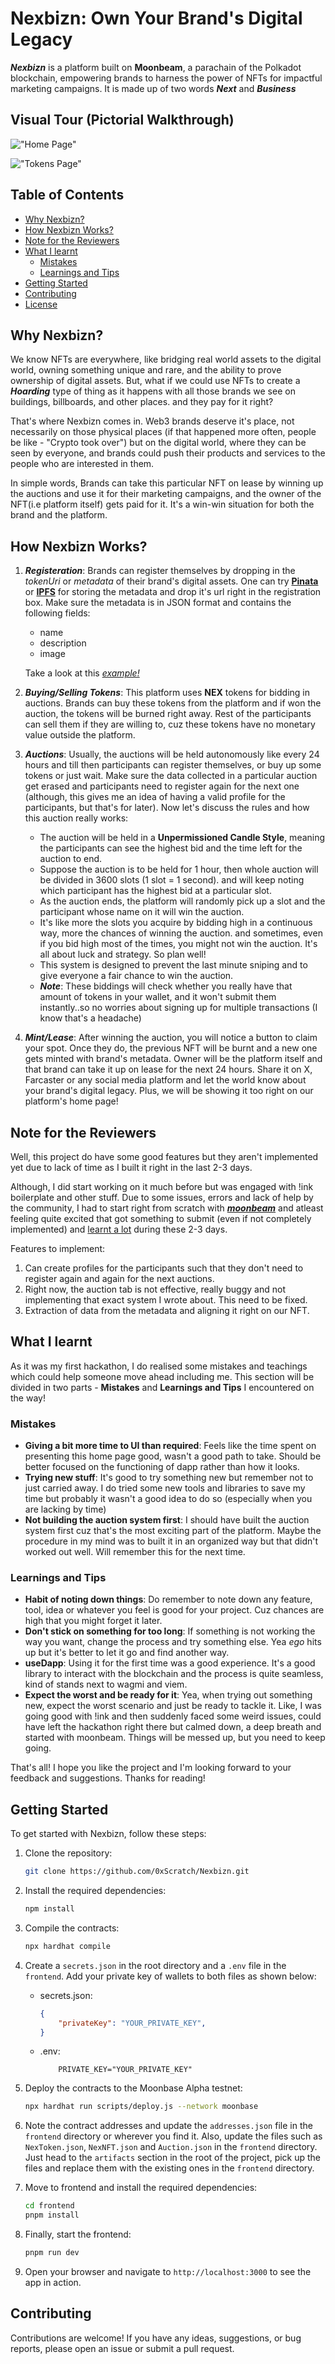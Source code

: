 # Nexbizn: Own Your Brand's Digital Legacy

***Nexbizn*** is a platform built on **Moonbeam**, a parachain of the Polkadot blockchain, empowering brands to harness the power of NFTs for impactful marketing campaigns. It is made up of two words ***Next*** and ***Business***

## Visual Tour (Pictorial Walkthrough)

!["Home Page"](/frontend/public/first.png)

!["Tokens Page"](/frontend/public/second.png)

## Table of Contents

- [Why Nexbizn?](#why-nexbizn)
- [How Nexbizn Works?](#how-nexbizn-works)
- [Note for the Reviewers](#note-for-the-reviewers)
- [What I learnt](#what-i-learnt)
  - [Mistakes](#mistakes)
  - [Learnings and Tips](#learnings-and-tips)
- [Getting Started](#getting-started)
- [Contributing](#contributing)
- [License](#license)

## Why Nexbizn?

We know NFTs are everywhere, like bridging real world assets to the digital world, owning something unique and rare, and the ability to prove ownership of digital assets. But, what if we could use NFTs to create a ***Hoarding*** type of thing as it happens with all those brands we see on buildings, billboards, and other places. and they pay for it right?

That's where Nexbizn comes in. Web3 brands deserve it's place, not necessarily on those physical places (if that happened more often, people be like - "Crypto took over") but on the digital world, where they can be seen by everyone, and brands could push their products and services to the people who are interested in them.

In simple words, Brands can take this particular NFT on lease by winning up the auctions and use it for their marketing campaigns, and the owner of the NFT(i.e platform itself) gets paid for it. It's a win-win situation for both the brand and the platform.

## How Nexbizn Works?

1. ***Registeration***: Brands can register themselves by dropping in the *tokenUri* or *metadata* of their brand's digital assets. One can try [**Pinata**](https://www.pinata.cloud) or [**IPFS**](https://ipfs.io) for storing the metadata and drop it's url right in the registration box. Make sure the metadata is in JSON format and contains the following fields:
    - name
    - description
    - image

    Take a look at this [*example!*](https://amber-random-peafowl-702.mypinata.cloud/ipfs/QmRWkJ3oywt1U1w8DQ4PXgvNx9879PpZ53StyJEDFYjYBP)

2. ***Buying/Selling Tokens***: This platform uses **NEX** tokens for bidding in auctions. Brands can buy these tokens from the platform and if won the auction, the tokens will be burned right away. Rest of the participants can sell them if they are willing to, cuz these tokens have no monetary value outside the platform.

3. ***Auctions***: Usually, the auctions will be held autonomously like every 24 hours and till then participants can register themselves, or buy up some tokens or just wait. Make sure the data collected in a particular auction get erased and participants need to register again for the next one (although, this gives me an idea of having a valid profile for the participants, but that's for later). Now let's discuss the rules and how this auction really works:
    - The auction will be held in a **Unpermissioned Candle Style**, meaning the participants can see the highest bid and the time left for the auction to end.
    - Suppose the auction is to be held for 1 hour, then whole auction will be divided in 3600 slots (1 slot = 1 second). and will keep noting which participant has the highest bid at a particular slot.
    - As the auction ends, the platform will randomly pick up a slot and the participant whose name on it will win the auction.
    - It's like more the slots you acquire by bidding high in a continuous way, more the chances of winning the auction. and sometimes, even if you bid high most of the times, you might not win the auction. It's all about luck and strategy. So plan well!
    - This system is designed to prevent the last minute sniping and to give everyone a fair chance to win the auction.
    - ***Note***: These biddings will check whether you really have that amount of tokens in your wallet, and it won't submit them instantly..so no worries about signing up for multiple transactions (I know that's a headache)

4. ***Mint/Lease***: After winning the auction, you will notice a button to claim your spot. Once they do, the previous NFT will be burnt and a new one gets minted with brand's metadata. Owner will be the platform itself and that brand can take it up on lease for the next 24 hours. Share it on X, Farcaster or any social media platform and let the world know about your brand's digital legacy. Plus, we will be showing it too right on our platform's home page!

## Note for the Reviewers

Well, this project do have some good features but they aren't implemented yet due to lack of time as I built it right in the last 2-3 days.

Although, I did start working on it much before but was engaged with !ink boilerplate and other stuff. Due to some issues, errors and lack of help by the community, I had to start right from scratch with [***moonbeam***](https://moonbeam.network) and atleast feeling quite excited that got something to submit (even if not completely implemented) and [learnt a lot](#what-i-learnt) during these 2-3 days.

Features to implement:

1. Can create profiles for the participants such that they don't need to register again and again for the next auctions.
2. Right now, the auction tab is not effective, really buggy and not implementing that exact system I wrote about. This need to be fixed.
3. Extraction of data from the metadata and aligning it right on our NFT.

## What I learnt

As it was my first hackathon, I do realised some mistakes and teachings which could help someone move ahead including me. This section will be divided in two parts - **Mistakes** and **Learnings and Tips** I encountered on the way!

### Mistakes

- **Giving a bit more time to UI than required**: Feels like the time spent on presenting this home page good, wasn't a good path to take. Should be better focused on the functioning of dapp rather than how it looks.
- **Trying new stuff**: It's good to try something new but remember not to just carried away. I do tried some new tools and libraries to save my time but probably it wasn't a good idea to do so (especially when you are lacking by time)
- **Not building the auction system first**: I should have built the auction system first cuz that's the most exciting part of the platform. Maybe the procedure in my mind was to built it in an organized way but that didn't worked out well. Will remember this for the next time.

### Learnings and Tips

- **Habit of noting down things**: Do remember to note down any feature, tool, idea or whatever you feel is good for your project. Cuz chances are high that you might forget it later.
- **Don't stick on something for too long**: If something is not working the way you want, change the process and try something else. Yea *ego* hits up but it's better to let it go and find another way.
- **useDapp**: Using it for the first time was a good experience. It's a good library to interact with the blockchain and the process is quite seamless, kind of stands next to wagmi and viem.
- **Expect the worst and be ready for it**: Yea, when trying out something new, expect the worst scenario and just be ready to tackle it. Like, I was going good with !ink and then suddenly faced some weird issues, could have left the hackathon right there but calmed down, a deep breath and started with moonbeam. Things will be messed up, but you need to keep going.

That's all! I hope you like the project and I'm looking forward to your feedback and suggestions. Thanks for reading!

## Getting Started

To get started with Nexbizn, follow these steps:

1. Clone the repository:

    ```bash
    git clone https://github.com/0xScratch/Nexbizn.git
    ```

2. Install the required dependencies:

    ```bash
    npm install
    ```

3. Compile the contracts:

    ```bash
    npx hardhat compile
    ```

4. Create a `secrets.json` in the root directory and a `.env` file in the `frontend`. Add your private key of wallets to both files as shown below:

    - secrets.json:

        ```json
        {
            "privateKey": "YOUR_PRIVATE_KEY",
        }

    - .env:

        ```env
            PRIVATE_KEY="YOUR_PRIVATE_KEY"
        ```

5. Deploy the contracts to the Moonbase Alpha testnet:

    ```bash
    npx hardhat run scripts/deploy.js --network moonbase
    ```

6. Note the contract addresses and update the `addresses.json` file in the `frontend` directory or wherever you find it. Also, update the files such as `NexToken.json`, `NexNFT.json` and `Auction.json` in the `frontend` directory. Just head to the `artifacts` section in the root of the project, pick up the files and replace them with the existing ones in the `frontend` directory.

7. Move to frontend and install the required dependencies:

    ```bash
    cd frontend
    pnpm install
    ```

8. Finally, start the frontend:

    ```bash
    pnpm run dev
    ```

9. Open your browser and navigate to `http://localhost:3000` to see the app in action.

## Contributing

Contributions are welcome! If you have any ideas, suggestions, or bug reports, please open an issue or submit a pull request.
